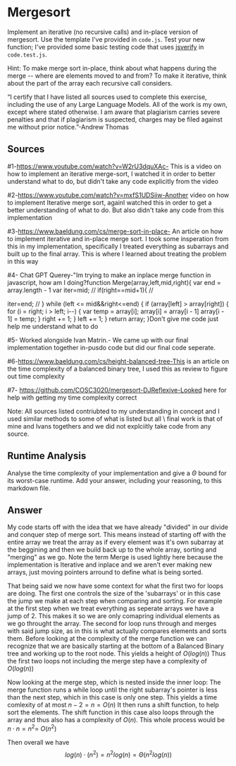 # Mergesort

Implement an iterative (no recursive calls) and in-place version of mergesort.
Use the template I've provided in `code.js`. Test your new function; I've
provided some basic testing code that uses
[jsverify](https://jsverify.github.io/) in `code.test.js`.

Hint: To make merge sort in-place, think about what happens during the merge --
where are elements moved to and from? To make it iterative, think about the
part of the array each recursive call considers.

“I certify that I have listed all sources used to complete this exercise, including the use
of any Large Language Models. All of the work is my own, except where stated
otherwise. I am aware that plagiarism carries severe penalties and that if plagiarism is
suspected, charges may be filed against me without prior notice.”-Andrew Thomas

## Sources
#1-https://www.youtube.com/watch?v=W2rU3dquXAc- This is a video on how to implement an iterative merge-sort, I watched it in order to better understand what to do, but didn't take any code explicitly from the video

#2-https://www.youtube.com/watch?v=mxfS1UDSiiw-Another video on how to implement Iterative merge sort, againI watched this in order to get a better understanding of what to do. But also didn't take any code from this implementation

#3-https://www.baeldung.com/cs/merge-sort-in-place- An article on how to implement iterative and in-place merge sort. I took some insperation from this in my implementation, specifically I treated everything as subarrays and built up to the final array. This is where I learned about treating the problem in this way

#4- Chat GPT Querey-"Im trying to make an inplace merge function in javascript, how am I doing?function Merge(array,left,mid,right){ var end = array.length - 1 var iter=mid; // if(right==mid+1){ // 

iter=end; // } while (left <= mid&&right<=end) { if (array[left] > array[right]) { for (i = right; i > left; i--) { var temp = array[i]; array[i] = array[i - 1] array[i - 1] = temp; } right += 1; } left += 1; } return array; }Don't give me code just help me understand what to do

#5- Worked alongside Ivan Matrin.- We came up with our final implementation together in-pusdo code but did our final code seperate.

#6-https://www.baeldung.com/cs/height-balanced-tree-This is an article on the time complexity of a balanced binary tree, I used this as review to figure out time complexity

#7- https://github.com/COSC3020/mergesort-DJReflexive-Looked here for help with getting my time complexity correct

Note: All sources listed contriubted to my understanding in concept and I used similar methods to some of what is listed but all \\ final work is that of mine and Ivans togethers and we did not explciitly take code from any source.
## Runtime Analysis

Analyse the time complexity of your implementation and give a $\Theta$ bound for
its worst-case runtime. Add your answer, including your reasoning, to this
markdown file.

## Answer

My code starts off with the idea that we have already "divided" in our divide and conquer step of merge sort. This means instead of starting off with the entire array we treat the array as if every element was it's own subarray at the beggining and then we build back up to the whole array, sorting and "merging" as we go. Note the term Merge is used lightly here because the implementation is Iterative and inplace and we aren't ever making new arrays, just moving pointers arround to define what is being sorted.

That being said we now have some context for what the first two for loops are doing. The first one controls the size of the 'subarrays' or in this case the jump we make at each step when comparing and sorting. For example at the first step when we treat everything as seperate arrays we have a jump of 2. This makes it so we are only comapring individual elements as we go throught the array. The second for loop runs through and merges with said jump size, as in this is what actually compares elements and sorts them. Before looking at the complexity of the merge function we can recognize that we are basically starting at the bottom of a Balanced Binary tree and working up to the root node. This yields a height of $O(log(n))$ Thus the first two loops not including the merge step have a complexity of $O(log(n))$

Now looking at the merge step, which is nested inside the inner loop: The merge function runs a while loop until the right subarray's pointer is less than the next step, which in this case is only one step. This yields a time comlexity of at most $n-2=n=O(n)$ It then runs a shift function, to help sort the elements. The shift function in this case also loops through the array and thus also has a complexity of $O(n)$. This whole process would be $n\cdot n=n^2$= $O(n^2)$

Then overall we have $$log(n)\cdot (n^2)=n^2log(n)=\Theta(n^2log(n))$$
